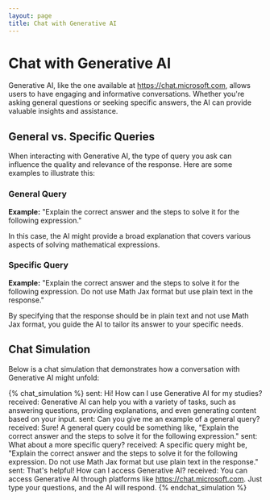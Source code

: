 ```yaml
---
layout: page
title: Chat with Generative AI
---
```


# Chat with Generative AI

Generative AI, like the one available at https://chat.microsoft.com, allows users to have engaging and informative conversations. Whether you're asking general questions or seeking specific answers, the AI can provide valuable insights and assistance.

## General vs. Specific Queries

When interacting with Generative AI, the type of query you ask can influence the quality and relevance of the response. Here are some examples to illustrate this:

### General Query

**Example:** "Explain the correct answer and the steps to solve it for the following expression."

In this case, the AI might provide a broad explanation that covers various aspects of solving mathematical expressions.

### Specific Query

**Example:** "Explain the correct answer and the steps to solve it for the following expression. Do not use Math Jax format but use plain text in the response."

By specifying that the response should be in plain text and not use Math Jax format, you guide the AI to tailor its answer to your specific needs.

## Chat Simulation

Below is a chat simulation that demonstrates how a conversation with Generative AI might unfold:

{% chat_simulation %}
sent: Hi! How can I use Generative AI for my studies?
received: Generative AI can help you with a variety of tasks, such as answering questions, providing explanations, and even generating content based on your input.
sent: Can you give me an example of a general query?
received: Sure! A general query could be something like, "Explain the correct answer and the steps to solve it for the following expression."
sent: What about a more specific query?
received: A specific query might be, "Explain the correct answer and the steps to solve it for the following expression. Do not use Math Jax format but use plain text in the response."
sent: That's helpful! How can I access Generative AI?
received: You can access Generative AI through platforms like https://chat.microsoft.com. Just type your questions, and the AI will respond.
{% endchat_simulation %}
